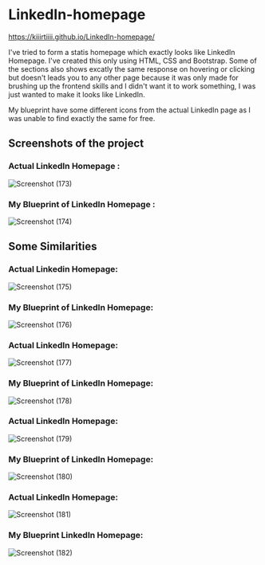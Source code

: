 # LinkedIn-homepage
 https://kiiirtiiii.github.io/LinkedIn-homepage/

I've tried to form a statis homepage which exactly looks like LinkedIn Homepage.
I've created this only using HTML, CSS and Bootstrap.
Some of the sections also shows excatly the same response on hovering or clicking but doesn't leads you to any other page because it was only made for brushing up the frontend skills and I didn't want it to work something, I was just wanted to make it looks like LinkedIn.

My blueprint have some different icons from the actual LinkedIn page as I was unable to find exactly the same for free.

## Screenshots of the project

### Actual LinkedIn Homepage : 

![Screenshot (173)](https://user-images.githubusercontent.com/61161878/88181608-c1400300-cc4c-11ea-9f6e-6b503ca9d051.png)


### My Blueprint of LinkedIn Homepage :

![Screenshot (174)](https://user-images.githubusercontent.com/61161878/88181621-c4d38a00-cc4c-11ea-9bb6-64ab7f2b841d.png)

## Some Similarities

### Actual Linkedin Homepage:

![Screenshot (175)](https://user-images.githubusercontent.com/61161878/88181979-3ad7f100-cc4d-11ea-952a-5d7105618cc3.png)


### My Blueprint of LinkedIn Homepage:

![Screenshot (176)](https://user-images.githubusercontent.com/61161878/88182166-7c689c00-cc4d-11ea-86b6-6741d32a6a21.png)


### Actual LinkedIn Homepage:

![Screenshot (177)](https://user-images.githubusercontent.com/61161878/88182323-acb03a80-cc4d-11ea-92f7-d31fd84063fb.png)


### My Blueprint of LinkedIn Homepage:

![Screenshot (178)](https://user-images.githubusercontent.com/61161878/88182380-bd60b080-cc4d-11ea-9996-25fb84d4fda7.png)

### Actual LinkedIn Homepage:

![Screenshot (179)](https://user-images.githubusercontent.com/61161878/88182542-f1d46c80-cc4d-11ea-9a7f-5b6790bb444c.png)

### My Blueprint of LinkedIn Homepage:

![Screenshot (180)](https://user-images.githubusercontent.com/61161878/88182615-0add1d80-cc4e-11ea-862a-a0946252de7e.png)

### Actual LinkedIn Homepage:

![Screenshot (181)](https://user-images.githubusercontent.com/61161878/88182875-5ee80200-cc4e-11ea-9667-acc5da37981e.png)

### My Blueprint LinkedIn Homepage:

![Screenshot (182)](https://user-images.githubusercontent.com/61161878/88182933-70c9a500-cc4e-11ea-96de-1c28d94465e5.png)
